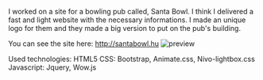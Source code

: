 I worked on a site for a bowling pub called, Santa Bowl. I think I delivered a fast and light website with the necessary informations. I made an unique logo for them and they made a big version to put on the pub's building.

You can see the site here: http://santabowl.hu
![preview](/img/preview.jpg)


Used technologies:
HTML5
CSS: Bootstrap, Animate.css, Nivo-lightbox.css
Javascript: Jquery, Wow.js

